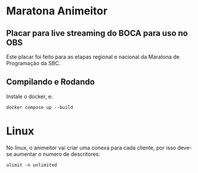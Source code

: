 # Maratona Animeitor

## Placar para live streaming do BOCA para uso no OBS

Este placar foi feito para as etapas regional e nacional da Maratona de Programação da SBC.

## Compilando e Rodando

Instale o docker, e:

```
docker compose up --build
```

# Linux

No linux, o animeitor vai criar uma conexa para cada cliente, por isso deve-se aumentar o numero de descritores:

```
ulimit -n unlimited
```

